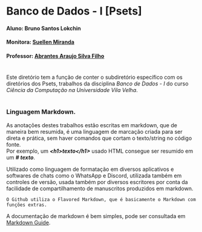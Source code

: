 # Banco de Dados - I [Psets]
#### Aluno: Bruno Santos Lokchin
#### Monitora: [Suellen Miranda](https://github.com/SuellenMiranda)
#### Professor: [Abrantes Araujo Silva Filho](https://github.com/abrantesasf)

#

Este diretório tem a função de conter o subdiretório específico com os diretórios dos Psets, trabalhos da disciplina *Banco de Dados - I* do curso *Ciência da Computação na Universidade Vila Velha*.
#

### Linguagem Markdown.

As anotações destes trabalhos estão escritas em markdown, que de maneira bem resumida, é uma linguagem de marcação criada para ser direta e prática, sem haver comandos que cortam o texto/string no código fonte. <br>
Por exemplo, um ***\<h1\>texto\<\/h1\>*** usado HTML consegue ser resumido em um ***\# texto***.

Utilizado como linguagem de formatação em diversos aplicativos e softwares de chats como o WhatsApp e Discord, utilizada também em controles de versão, usada também por diversos escritores por conta da facilidade de compartilhamento de manuscritos produzidos em markdown.

`O Github utiliza o Flavored Markdown, que é basicamente o Markdown com funções extras.`

A documentação de markdown é bem simples, pode ser consultada em [Markdown Guide](https://www.markdownguide.org/basic-syntax/).
